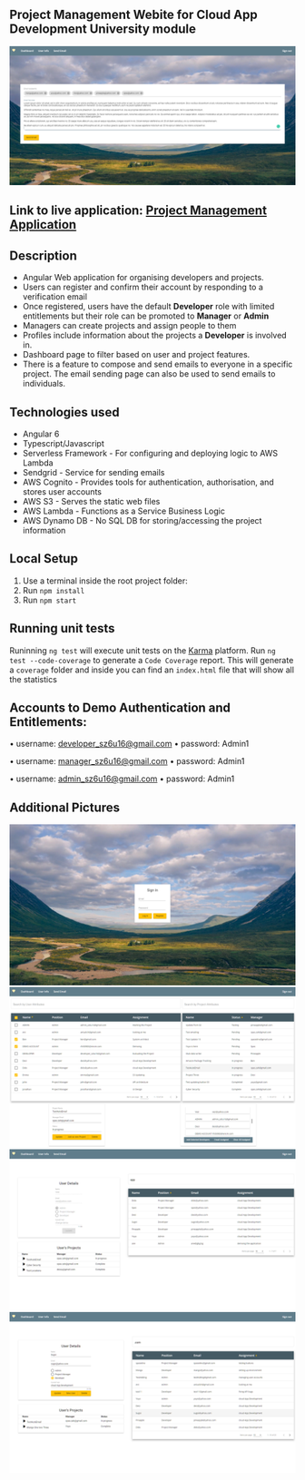 ## Project Management Webite for Cloud App Development University module

![alt text](https://github.com/SpasZahariev/CAD-SpasZahariev/blob/master/src/assets/resources/repo-image.PNG)

## Link to live application: [Project Management Application](http://spas-zahariev.cad.s3-website.eu-west-1.amazonaws.com/)

## Description
- Angular Web application for organising developers and projects.
- Users can register and confirm their account by responding to a verification email
- Once registered, users have the default **Developer** role with limited entitlements but their role can be promoted to **Manager** or **Admin**
- Managers can create projects and assign people to them
- Profiles include information about the projects a **Developer** is involved in.
- Dashboard page to filter based on user and project features.
- There is a feature to compose and send emails to everyone in a specific project. The email sending page can also be used to send emails to individuals.


## Technologies used
- Angular 6
- Typescript/Javascript
- Serverless Framework - For configuring and deploying logic to AWS Lambda
- Sendgrid - Service for sending emails
- AWS Cognito - Provides tools for authentication, authorisation, and stores user accounts
- AWS S3 - Serves the static web files
- AWS Lambda - Functions as a Service Business Logic
- AWS Dynamo DB - No SQL DB for storing/accessing the project information 


## Local Setup
1. Use a terminal inside the root project folder:
2. Run `npm install`
3. Run `npm start`

## Running unit tests

Runinning `ng test` will execute unit tests on the [Karma](https://karma-runner.github.io) platform.
Run `ng test --code-coverage` to generate a `Code Coverage` report. This will generate a `coverage` folder and inside you can find an `index.html` file that will show all the statistics

## Accounts to Demo Authentication and Entitlements:

• username: developer_sz6u16@gmail.com • password: Admin1

• username: manager_sz6u16@gmail.com • password: Admin1

• username: admin_sz6u16@gmail.com • password: Admin1

## Additional Pictures

<img src="./src/assets/resources/login-screen.PNG">
<img src="./src/assets/resources/project-dashboard.PNG">
<img src="./src/assets/resources/restricted-dev.PNG">
<img src="./src/assets/resources/user-info.PNG">


